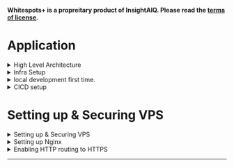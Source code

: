 **Whitespots+ is a propreitary product of InsightAIQ. Please read the [terms of license](license.txt).**

# Application

<details>
  <summary>High Level Architecture</summary>
<div style="background-color: black; padding: 10px; border-radius: 5px;">

![Architecture](img/Architecture.png)

</div>

- Product Marketing site (www.insightaiq.com) stays on a managed domain hosting provider.
- Login & App live under a new sub-domain (e.g. login.insightaiq.com) that points to a self managed VPS.
- Nginx terminates TLS and reverse-proxies to Node/Express.
- Authentication is fully self-managed: passwords & refresh tokens in MongoDB Atlas; access tokens are JWTs minted by the Node app.

Local Folder structure

whitespots/ # Git repository root
├─ src/
│ └─ index.js # Express entry-point
├─ .env.example # Placeholder, never commit real secrets
├─ package.json
├─ package-lock.json
├─ ecosystem.config.js # PM2 process definition
├─ .gitignore
├─ deploy/
│ └─ nginx/
│ └─ login.insightaiq.com.conf # Virtual-host template which will get copied on deploy to /etc/nginx/available-sites/login.insightaiq.com
└─ .github/
└─ workflows/
└─ deploy.yml # GitHub Actions CI/CD pipeline

Server side folder structure

/home/{user}/apps/whitespots/
├─ releases/ # each deploy → timestamped sub-dir
│ └─ 20250518T193500/ # latest release (current -> here)
├─ shared/
│ ├─ .env # production secrets (never in Git)
│ └─ log/ # PM2 log symlink target (optional)
└─ current -> releases/20250518T193500 # atomic symlink

</details>

<details>
  <summary>Infra Setup</summary>

### DNS Setup

1. Add an A record with name `login` pointing to ipv4 addr of vps.
2. Add an AAAA record with name `login` pointing to ipv6 addr of vps.
3. Check dns propagation

```shell
dig +short www.insightaiq.com # should return hosted service ip
dig +short login.insightaiq.com # should return vps ip
dig +short @1.1.1.1 login.insightaiq.com # query cloudflare resolved and should return vps ip.
```

4. Test from browser login.insightaiq.com - Nginx should reply. Doesnt matter what the responce is but check DNS on dev tools.

Once DNS shows right IP, the VPS is officially the origin for login.insightaiq.com

### Nginx vhost setup

1. Create a site for login.insightaiq, i am lazy so i have copied nginx default profile in /etc/nginx/sites-available `sudo cp default login.insightaiq.com`. Edits made
   - remove default server from server block (currently the nginx server serves another website from default server.)
   - Change root to pickup the right website page
   - Change server_name
   - Create symbolic-link `sudo ln -s /etc/nginx/sites-available/login.insightaiq.com /etc/nginx/sites-enabled/`
2. Create a certificate `sudo certbot --nginx --hsts -d login.insightaiq.com`
3. Now that certbot would have edited the profile again edit it to add http2 protocol on both ipv4 and ipv6

```
listen 443 ssl http2; # managed by Certbot
listen [::]:443 ssl http2; # managed by Certbot
```

4. create sitepage for login.insightaiq.com

   - For now ive just copied a standard template on `/var/www/login.insightaiq.com`

5. Edit the insightaiq/whitespots webpage to provide a link.

DID NOT DO:

1. Disable access to .htaccess and .git files as i already modified it on default profile before copying it for login.insightaiq.com
2. Add security-headers.conf sinippet to the profile as i had already modified it on default profile.

### Node Runtime

1. Install Node LTS(22). Below list of issus and how these were fixed. `sudo curl -fsSL https://raw.githubusercontent.com/mklement0/n-install/stable/bin/n-install | bash -s 22`
   - Ubuntu on VPS is a lightweight one, to compile node from source this os lacks C tool chain that lives in GNU `make` toolset.
   - Since this is also required by any npm install , i decided to `sudo apt install -y build-essential curl`, install `build-essentials` a broader library that brings make, gcc, g++, libc headers - all of which i would need.
   - `exec $SHELL` starts a new shell
   - `n -V` and then `node -v ` both should show version of n & node - i do this to check if noth are on PATH.
2. Install [PM2](https://pm2.keymetrics.io/)
   - global isntall `npm install pm2@latest -g`, A Process Manager written in Node.js that keeps your Node (or any script) running forever, restarts it on crash, and gives you simple CLI monitoring. A plain node app.js & dies if the script throws, if the SSH session drops, or when the server reboots. PM2 solves all three and centralises log files.
   - `pm2 startup`. Detects your init system (systemd on Ubuntu) and prints a sudo command that registers PM2 itself as a system service. Running that command creates `/etc/systemd/system/pm2-root.service` which:
   - starts `pm2 resurrect` at boot
   - ensures PM2 keeps supervising child apps even if no user logs in.
   - `sudo env PATH=$PATH:/home/brk/n/bin /home/brk/n/lib/node_modules/pm2/bin/pm2 startup systemd -u brk --hp /home/brk` : now PM2 starts by itself when VPS reboots for whatever reason.
   - `pm2 save` Writes the current process list to `~/.pm2/dump.pm2.` On reboot the `pm2-root.service` reads that file and respawns every saved app exactly as before (script path, args, env).
   - `pm2 start index.js --name login --watch && pm2 save` : this is how we can run any js app now.

</details>

<details>
  <summary>local development first time.</summary>

1. Install libraries `npm i express helmet cors dotenv`
2. Add `src/index.js`
3. Add scripts to `package.json` (dev, start).
4. Run locally: `npm run dev`, hit `localhost:3000/api/ping` and we should receive `pong` as responce.
5. Create Nginx v-host template in deploy/nginx/.
6. Commit code, .gitignore, .env.example; git push origin main.

</details>

<details>
  <summary>CICD setup</summary>

1. On VPS machine add a non root user `sudo visudo -f /etc/sudoers.d/{user}` and add below line `{user} ALL=(root) NOPASSWD:/usr/bin/pm2,/usr/bin/systemctl reload nginx`. This now allows `{user}` to tell PM2 to reload and ask systemd to reload Nginx—nothing else.

2. setup folder structure for the app on vps

   > sudo mkdir -p /home/{user}/apps/insightaiq/{releases,shared}
   > sudo chown -R {user}:{user} /home/brk/apps/insightaiq

3. Add below `git secrets`(not vps).

   - VPS_HOST
   - VPS_PORT
   - VPS_USER
   - VPS_SSH_KEY (privake part of key, public part added to authorised users on vps)

4. I don’t want .env in Git; it holds my MongoDB password, JWT signing key, neo4j keys, and openAI keys. Instead i will store a single canonical copy on the VPS and let each deployed release symlink to it.

   - `/home/{user}/apps/insightaiq/shared/.env`
   - `chmod 600 /home/{user}/apps/insightaiq/shared/.env` and then `chown {user}:{user} /home/{user}/apps/insightaiq/shared/.env`, these steps lock down the file for any other user.

5. Add github actions file. This file bundles the npm code into a tar ball and scp and extracts this tar into a timestamped folder. This is typical capistrano style deployment. Git actions deploys code under versioned directories and then symlinks the latest one as the current release. Ex below.

```
  login.insightaiq.com
  |
  | - releases
    | - 1366924759
    | - 1366927898
    | - 1367155641
  | - shared
  | - current
```

hot-reload—no manual SSH edits required

# first manual run (on the VPS, as brk)

pm2 start /home/brk/apps/insightaiq/current/index.js --name insightaiq --env production
pm2 save

# if you haven't yet:

sudo env PATH=$PATH node $(command -v pm2) startup systemd -u brk --hp /home/brk

</details>

# Setting up & Securing VPS

<details>
  <summary>Setting up & Securing VPS</summary>

### 🔌 Connect to VPS

1. Create a keypair & copy the public key to VPS during VPS creation on VPS vendor website.
2. `ssh root@147.93.84.39 -i ~/.ssh/<privateKey>`
3. Alternate -
4. Create a file `config` on `.ssh` folder below are contents of file
   > Host my_vps_host
   > HostName
   > user root
   > IdentifyFile ~/.ssh/<privateKey>
5. `ssh my_vps_host`
6. ssh connections usually time out after 5 minutes so to fix that add a global configuration on config file.
7. Right at top of config file add this
   > ServerAliveIngterval 120 : sends an empty SSH signal to remote machine to keep it alive
   > ServerAliveCountMax 3 : retries if above signal fails. these signals are sent over SSH.

### 🔑 Generate Keys on VPS

1. One pair would be used to connect to github. Generate a pair and throw public part to github.

### ⛄️ Non-Root user

1. Root user previliges are not safe. Create an additional user `adduser <user>`. This creates a new user home as well.
2. Delete a user `deluser <user> --remove-home`
3. We now need to create a SSH key for this user on our local - `ssh-keygen` but give it a different file name.
4. Copy public part of this key to VPS machines users: `/home/<user>/.ssh/authorized_keys`
5. Update the config file in .ssh folder of local machine and login.
6. Add this user to sudo group. Login as root & `adduser <user> sudo`.
7. Now each time we do sudo, we mock root access. Try running `sudo ssh -T git@github.com` This now would use the root key we generated earlier to authenticate to github.

### 💀 Disable Root access to the system.

1. Login as user & exit `/etc/ssh/sshd_config`
2. Search (`\` search pattern , `n` for next match `N` previous match) & Change `PermitRootLogin` to `no` (small case).
3. reload ssh config `sudo systemctl reload ssh.service`
4. now if we try to login to this vps machine as root - we wont be able to. Even using root key on our local machine.

### 🧱 Add & Configure Firewall

1. Check status : `ufw status`, if inactive then `ufw enable`
2. ufw app list >> ufw allow OpenSSH >> (ufw app info OpenSSH would give you more details about what this app is.)
   ufw enable, now check ufw status / ufw status verbose ( to get rules.)

### 🛑 Fail2Ban

1. Fail2Ban is a package which allows to block users/bots after certain failed attempts. We are going to use this to protect our SSH service.
2. All processes found in `/etc`. It is here where fail2ban gets installed.
3. `jail.conf` defines config about , attempts after which what action to take. Open the file and see, file clearly states that it should not be modified as this file gets overwritten with each update of package.
4. Create a file `/etc/fail2ban/jail.local` with below config

> [DEFAULT]
> bantime = 3h
> maxretry = 5

> [sshd]
> enabled = true

5. Restart fail2ban service `sudo systemctl restart fail2ban.service`
6. We can check all jails `sudo fail2ban-client status`
7. check the jail `sudo fail2ban-client status sshd`
8. To unban an ip `sudo fail2ban-client set sshd unbanip <ipaddrr>`

</details>

<!-- ## 🎬 NGINX -->

<details>
  <summary>Setting up Nginx</summary>

### Install Nginx

1. sudo apt install nginx
2. sudo systemctl status nginx.service

### Open Firewall for NginX

3. All firewall rules to allow NGINX ports to be accessed by outside world. `ufw app list` , we are going to choose Nginx Full as we want to intially allow access to both port 80 and 443 , we will add redirect from 80 to 443 later.
4. `ufw allow "Nginx Full"` double quotes as name has a space in it.

### Nginx config to serve webpages

In general we are going to see where nginx serves the files from and how. We inspect nginx.conf file, break the systemlink in sites-enabled folder, create a new system link in sites-enabled to point to sites-available and instead of default profile we are going to create our own profile.

### Finding HOW nginx serves files.

5. In `/etc/nginx/nginx.conf` we see in the http block - sites enabled path.
6. That path gives what nginx renders. Default is symlink See the server block in `/etc/nginx/sites-available/default` - this file would have listen ports, root, index etc.
7. Edit the `/etc/nginx/sites-available/default` file with below changes
   - change `index index.html index.htm index.nginx-debian.html` to `index index.html` : As long as nginx finds any of these files in the path mentioned in the `root` section of this file - nginx would respond with that page.
   - Currently `root` part of file reads : `root /var/www/html;` - we need to go to that path and also see if `index.html` exists there, as this is the only file we now have allowed nginx to look for.
8. Before we do that, we must reload nginx configuration as we have changed it :
   - Run nginx configuration tests: `sudo nginx -t`. This runs a test to see if nginx config is ok and should return below lines
     > nginx: the configuration file /etc/nginx/nginx.conf syntax is ok
     > nginx: configuration file /etc/nginx/nginx.conf test is successful
   - Reload nginx config `sudo systemctl reload nginx.service`
   - Now the website should not load as we dont have `index.html` in path specified by root i.e. `/var/www/html`
9. Edit `/var/www/html`, rename `index.nginx-debian.html` to `index.html`.

### Breaking the symbolic-link.

10. Remove soft link in `sites-enabled` : `rm /etc/nginx/sites-enabled/default`
11. Check nginx config `sudo nginx -t`& reload the config `sudo systemctl reload nginx.service`.
12. Now Nginx doesnt know responce for requests it receives.

### creating a new symbolic-link

13. In `sites-available` folder copy the default profile and call it bharathreddy.net
14. In this new profile, change root location to `/var/wwww/bharathreddy.net` and server_name to `bharathreddy.net`
15. create a symbolic-link `sudo ln -s /etc/nginx/sites-available/bharathreddy.net /etc/nginx/sites-enabled/`
16. Check again the folder `/etc/nginx/sites-enabled/` to see the symbolic link.
17. Since we have changed root we got put that file in root path. Create folder called `bharathreddy.net` and put an index.html in that folder.

### Setting up a subsite

18. Create a copy of default in `/etc/nginx/sites-available` and call it `test.bharathreddy.net`
19. There can only be one default server and that is in bharathreddy.net config so remove default_server from ipv4 and ipvv6 lines in server block.
20. Change root path to `/var/www/test.bharathreddy.net`
21. Change server_name to `test.bharathreddy.net`
22. create symbolic-link `sudo ln -s /etc/nginx/sites-available/test.bharathreddy.net /etc/nginx/sites-enabled/`
23. check config and reload config `

### Securing sub-sites

24. Disable access to .htaccess and .git files across all websites.
    - for each file in sites-available, change the config to add location deny all block.
    - test and reload the configuration.
    - Before this bharathreddy.net/.git would have given 404 now it gives 403 (website server would expose these files if present otherwise.)
25. Server responce gives way nginx signature and even server OS. Hide these.

    ![nginxSignature](img/nginxServerSignature.png)

    - on `/etc/nginx/nginx.conf` uncomment `server_tokens off;`

26. Create a Common config file and include this config to every sites and subsites config
    - create a file `/etc/nginx/snippets/security-headers.conf` and add header contents.
    - add `include snippets/security-headers.conf;` in server block in each conf.
    - test and reload nginx config.
    - check the website at `securityheaders.com` to see if these headers are in effect. Or check on google dev tools.

### Emabling compression on nginx

- uncomment the gzip block in `nginx.conf`
- test and reload the config.

### DOS and DDOS protection

- create `/etc/nginx/snippets/dos-protection.conf`
- add it to nginx.conf
- test and reload the settings.

### Hijacking of website

- As of now nothing prevents any one from adding an A record to their domain pointing to ip address of our server. This means our webserver is going to display contents of our server on that registered domain.
- To prevent this add another server block with default on website profile in `/etc/nginx/sites-available/`
- add a permanent redirection `301` to point to our website.
- now any hit to server which is not our website will get redirected to our website. Try it on browser with direct ip address - this now will get redirected to our website.

</details>

<!-- ## HTTPS -->

<details>
  <summary>Enabling HTTP routing to HTTPS</summary>

### Installing [Certbot](https://certbot.eff.org/instructions?ws=nginx&os=snap&tab=standard)

- `sudo snap install --classic certbot` : install
- `sudo ln -s /snap/bin/certbot /usr/bin/certbot` : to ensure certbot command runs
- `sudo certbot --nginx --hsts -d bharathreddy.net -d www.bharathreddy.net` : generate a cert with 2 SANs (use just one -d for just 1 domain like : -d test.bharathreddy.net)
- `sudo certbot certificates`: to check the certs

### Understanding changes made by certbot on our server

- certbot runs chron jobs twice a day to check if a cert is up for renewal and renews it. Manual renewal is done via `sudo certbot renew`
- `sudo systemctl list-timers` will show all system-md timers. you can see `snap.certbot.renew.timer` running every 12 hours.
- Enable http2 on our configs by ading http2 on `/etc/nginx/sites-available/bharathreddy.net` and other subdomain configs as well.
- test and reload the config. `sudo nginx -t && sudo systemctl reload nginx.service`
- check on browser the protocol used for the site or google check http2.

### CLOUDFLARE

- It looks like the problem is Certbot does not follow the redirection required by Cloudflare from HTTP to HTTPS, resulting in a failure to validate the website and obtain the certificates.
- So, as our websites are anyway redirecting to HTTPS on any requests (thanks to the Certbot configuration), we can disable that configuration in Cloudflare and resolve the problem. Turn off allways use HTTPS on cloudflare.

</details>

---
